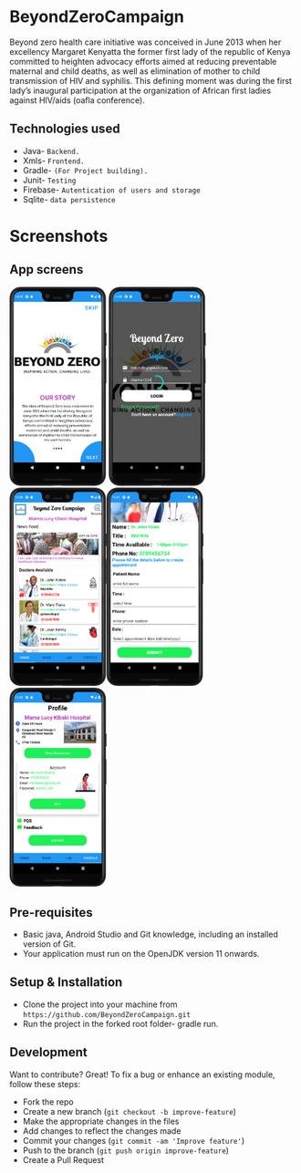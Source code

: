 # BeyondZeroCampaign
Beyond zero health care initiative was conceived in June 2013 when her excellency
Margaret Kenyatta the former first lady of the republic of Kenya committed to heighten advocacy efforts
aimed at reducing preventable maternal and child deaths, as well as elimination of mother to
child transmission of HIV and syphilis. This defining moment was during the first lady’s
inaugural participation at the organization of African first ladies against HIV/aids (oafla
conference).

## Technologies used
* Java- `Backend.`
* Xmls- `Frontend.`
* Gradle- `(For Project building).`
* Junit- `Testing`
* Firebase- `Autentication of users and storage`
* Sqlite- `data persistence`

# Screenshots
## App screens
<img src="Images/land.png" width="170" > <img src="Images/login.png" width="170" >
<img src="Images/home.png" width="170" ><img src="Images/book.png" width="170" >
<img src="Images/profile.png" width="170" >


## Pre-requisites
- Basic java, Android Studio and Git knowledge, including an installed version of Git.
- Your application must run on the OpenJDK version 11 onwards.

## Setup & Installation
* Clone the project into your machine from `https://github.com/BeyondZeroCampaign.git`
* Run the project in the forked root folder- gradle run.

## Development
Want to contribute? Great!
To fix a bug or enhance an existing module, follow these steps:

- Fork the repo
- Create a new branch (`git checkout -b improve-feature`)
- Make the appropriate changes in the files
- Add changes to reflect the changes made
- Commit your changes (`git commit -am 'Improve feature'`)
- Push to the branch (`git push origin improve-feature`)
- Create a Pull Request
